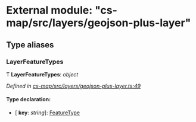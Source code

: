 # External module: "cs-map/src/layers/geojson-plus-layer"

## Type aliases

###  LayerFeatureTypes

Ƭ **LayerFeatureTypes**: *object*

*Defined in [cs-map/src/layers/geojson-plus-layer.ts:49](https://github.com/TNOCS/csnext/blob/ec6e73e4/packages/cs-map/src/layers/geojson-plus-layer.ts#L49)*

#### Type declaration:

* \[ **key**: *string*\]: [FeatureType](../classes/_cs_map_src_classes_feature_type_.featuretype.md)
